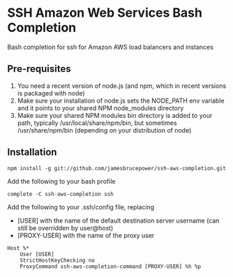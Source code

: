 SSH Amazon Web Services Bash Completion
=======================================

Bash completion for ssh for Amazon AWS load balancers and instances

Pre-requisites
--------------

1. You need a recent version of node.js (and npm, which in recent versions is packaged with node)
2. Make sure your installation of node.js sets the NODE_PATH env variable and it points to your shared NPM node_modules directory
3. Make sure your shared NPM modules bin directory is added to your path, typically /usr/local/share/npm/bin, but sometimes /usr/share/npm/bin (depending on your distribution of node)

Installation
------------

```
npm install -g git://github.com/jamesbrucepower/ssh-aws-completion.git
```

Add the following to your bash profile

```
complete -C ssh-aws-completion ssh
```

Add the following to your .ssh/config file, replacing
* [USER] with the name of the default destination server username (can still be overridden by user@host)
* [PROXY-USER] with the name of the proxy user

```
Host %*
    User [USER]
    StrictHostKeyChecking no
    ProxyCommand ssh-aws-completion-command [PROXY-USER] %h %p
```

